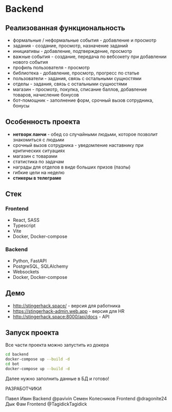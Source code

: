 # Backend

## Реализованная функциональность

* формальные / неформальные события - добавление и просмотр
* задания - создание, просмотр, назначение заданий
* инициативы - добавление, подтверждение, просмотр
* важные события - создание, передача по вебсокету при добавлении нового события
* профиль пользователя - просмотр
* библиотека - добавление, просмотр, прогресс по статье
* пользователи - задания, связь с остальными сущностями
* отделы - задания, связь с остальными сущностями
* магазин - просмотр, покупка, списание баллов, добавление товаров, начисление бонусов
* бот-помощник - заполнение форм, срочный вызов сотрудника, бонусы

## Особенность проекта

* **нетворк ланчи** - обед со случайными людьми, которое позволит знакомиться с людьми
* срочный вызов сотрудника - уведомление наставнику при критических ситуациях
* магазин с товарами
* статистика по задачам
* награды для отделов в виде больших призов (пазлы)
* гибкие цели на неделю
* **стикеры в телеграме**

## Стек

### Frontend

* React, SASS
* Typescript
* Vite
* Docker, Docker-compose

### Backend

* Python, FastAPI
* PostgreSQL, SQLAlchemy
* Websockets
* Docker, Docker-compose

## Демо

* <http://stingerhack.space/> - версия для работника
* <https://stingerhack-admin.web.app> - версия для HR
* <http://stingerhack.space:8000/api/docs> - API

## Запуск проекта

Все части проекта можно запустить из докера

```bash
cd backend
docker-compose up --build -d
cd bot
docker-compose up --build -d
```

Далее нужно заполнить данные в БД и готово!

РАЗРАБОТЧИКИ

Павел Ивин Backend @pavivin
Семен Колесников Frontend @dragonite24
Дык Фам Frontend @TagidickTagidick
